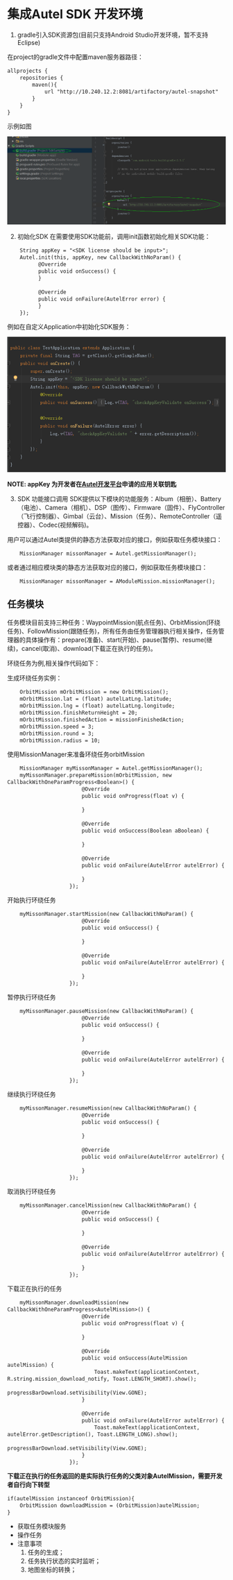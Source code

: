 # 集成Autel SDK 开发环境
1) gradle引入SDK资源包(目前只支持Android Studio开发环境，暂不支持Eclipse)

在project的gradle文件中配置maven服务器路径：
```
allprojects {
    repositories {
        maven(){
            url "http://10.240.12.2:8081/artifactory/autel-snapshot"
        }
    }
}
```
示例如图

![maven服务器配置](/gradle_maven_repo.PNG)

2) 初始化SDK
在需要使用SDK功能前，调用init函数初始化相关SDK功能：

``` 
    String appKey = "<SDK license should be input>";
    Autel.init(this, appKey, new CallbackWithNoParam() {
          @Override
          public void onSuccess() {
          }

          @Override
          public void onFailure(AutelError error) {
          }
    });

```
例如在自定义Application中初始化SDK服务：

![SDK初始化](/autel_sdk_init.PNG)


**NOTE: appKey 为开发者在[Autel开发平台](http:www.baidu.com)申请的应用关联钥匙**

3) SDK 功能接口调用
SDK提供以下模块的功能服务：Album（相册）、Battery（电池）、Camera（相机）、DSP（图传）、Firmware（固件）、FlyController（飞行控制器）、Gimbal（云台）、Mission（任务）、RemoteController（遥控器）、Codec(视频解码)。

用户可以通过Autel类提供的静态方法获取对应的接口，例如获取任务模块接口：
```
	MissionManager missonManager = Autel.getMissionManager();
```
或者通过相应模块类的静态方法获取对应的接口，例如获取任务模块接口：
```
	MissionManager missonManager = AModuleMission.missionManager();
```

## 任务模块

任务模块目前支持三种任务：WaypointMission(航点任务)、OrbitMission(环绕任务)、FollowMission(跟随任务)，所有任务由任务管理器执行相关操作，任务管理器的具体操作有：prepare(准备)、start(开始)、pause(暂停)、resume(继续)，cancel(取消)、download(下载正在执行的任务)。

环绕任务为例,相关操作代码如下：

生成环绕任务实例：
```
    OrbitMission mOrbitMission = new OrbitMission();
    mOrbitMission.lat = (float) autelLatLng.latitude;
    mOrbitMission.lng = (float) autelLatLng.longitude;
    mOrbitMission.finishReturnHeight = 20;
    mOrbitMission.finishedAction = missionFinishedAction;
    mOrbitMission.speed = 3;
    mOrbitMission.round = 3;
    mOrbitMission.radius = 10;
```
使用MissionManager来准备环绕任务orbitMission
```
	MissionManager myMissonManager = Autel.getMissionManager();
	myMissonManager.prepareMission(mOrbitMission, new CallbackWithOneParamProgress<Boolean>() {
                        @Override
                        public void onProgress(float v) {

                        }

                        @Override
                        public void onSuccess(Boolean aBoolean) {
                            
                        }

                        @Override
                        public void onFailure(AutelError autelError) {
                            
                        }
                    });
```
开始执行环绕任务
```
	myMissonManager.startMission(new CallbackWithNoParam() {
                        @Override
                        public void onSuccess() {
                          
                        }

                        @Override
                        public void onFailure(AutelError autelError) {
                           
                        }
                    });
```
暂停执行环绕任务
```
	myMissonManager.pauseMission(new CallbackWithNoParam() {
                        @Override
                        public void onSuccess() {
                          
                        }

                        @Override
                        public void onFailure(AutelError autelError) {
                           
                        }
                    });
```
继续执行环绕任务
```
	myMissonManager.resumeMission(new CallbackWithNoParam() {
                        @Override
                        public void onSuccess() {
                          
                        }

                        @Override
                        public void onFailure(AutelError autelError) {
                           
                        }
                    });
```
取消执行环绕任务
```
	myMissonManager.cancelMission(new CallbackWithNoParam() {
                        @Override
                        public void onSuccess() {
                          
                        }

                        @Override
                        public void onFailure(AutelError autelError) {
                           
                        }
                    });
```
下载正在执行的任务
```
	myMissonManager.downloadMission(new CallbackWithOneParamProgress<AutelMission>() {
                        @Override
                        public void onProgress(float v) {

                        }

                        @Override
                        public void onSuccess(AutelMission autelMission) {
                            Toast.makeText(applicationContext, R.string.mission_download_notify, Toast.LENGTH_SHORT).show();
                            progressBarDownload.setVisibility(View.GONE);
                        }

                        @Override
                        public void onFailure(AutelError autelError) {
                            Toast.makeText(applicationContext, autelError.getDescription(), Toast.LENGTH_LONG).show();
                            progressBarDownload.setVisibility(View.GONE);
                        }
                    });
```
**下载正在执行的任务返回的是实际执行任务的父类对象AutelMission，需要开发者自行向下转型**
```
if(autelMission instanceof OrbitMission){
	OrbitMission downloadMission = (OrbitMission)autelMission;
}
```
- 获取任务模块服务
- 操作任务
- 注意事项 
  1. 任务的生成；
  2. 任务执行状态的实时监听；
  3. 地图坐标的转换；
